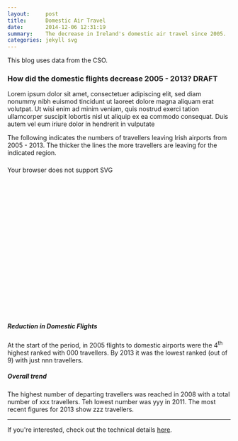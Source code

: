```yaml
---
layout:     post
title:      Domestic Air Travel
date:       2014-12-06 12:31:19
summary:    The decrease in Ireland's domestic air travel since 2005.
categories: jekyll svg
---
```


<head>
  <style>
  .svg-container_16-9 { 
    display: inline-block;
    position: relative;
    width: 100%;
    padding-bottom: 56.25%; 
    vertical-align: middle; 
    overflow: hidden;
    margin-top: 0.5rem;
    margin-bottom: 2rem;
  }

  .svg-container_sq { 
    display: inline-block;
    position: relative;
    width: 100%;
    padding-bottom: 100%; 
    vertical-align: middle; 
    overflow: hidden; 
  } 

  .svg-content { 
    display: inline-block;
    position: absolute;
    top: 0;
    left: 0;
  }
  </style>
</head>

This blog uses data from the CSO.

### How did the domestic flights decrease 2005 - 2013? DRAFT

Lorem ipsum dolor sit amet, consectetuer adipiscing elit, sed diam nonummy nibh euismod tincidunt ut laoreet dolore magna aliquam erat volutpat. Ut wisi enim ad minim veniam, quis nostrud exerci tation ullamcorper suscipit lobortis nisl ut aliquip ex ea commodo consequat. Duis autem vel eum iriure dolor in hendrerit in vulputate

The following indicates the numbers of travellers leaving Irish airports from 2005 - 2013. The thicker the lines the more travellers are leaving for the indicated region.

<div class="svg-container_16-9">
  <object type="image/svg+xml" data="{{ site.baseurl }}/images/141224_DestRegionsYears_GreyIreland.svg" width="100%" height="100%" class="svg-content">Your browser does not support SVG
  </object>
</div>

##### Reduction in Domestic Flights
At the start of the period, in 2005 flights to domestic airports were the 4<sup>th</sup> highest ranked with 000 travellers. By 2013 it was the lowest ranked (out of 9) with just nnn travellers.

##### Overall trend
The highest number of departing travellers was reached in 2008 with a total number of xxx travellers. Teh lowest number was yyy in 2011. The most recent figures for 2013 show zzz travellers.

---

If you're interested, check out the technical details [here](https://github.com/prockley/Air_Passengers_Dep_raw.densitydesign/tree/master).